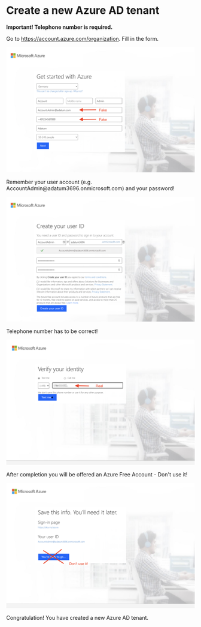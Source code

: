 # Create a new Azure AD tenant

**Important! Telephone number is required.**

Go to <a href="https://account.azure.com/organization" target="_blank"> https://account.azure.com/organization</a>. Fill in the form.

<img src="img/New-Tenant-1.png" width="600"/>

Remember your user account (e.g. AccountAdmin&#64;adatum3696.onmicrosoft.com) and your password!

<img src="img/New-Tenant-2.png" width="600"/>

Telephone number has to be correct!

<img src="img/New-Tenant-3.png" width="600"/>

After completion you will be offered an Azure Free Account - Don't use it!

<img src="img/New-Tenant-4.png" width="600"/>

Congratulation! You have created a new Azure AD tenant.